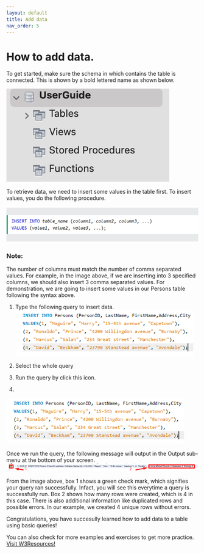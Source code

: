 ```yaml
---
layout: default
title: Add data
nav_order: 5
---
```



# How to add data.


To get started, make sure the schema in which contains the table is connected. This is shown by a bold lettered name as shown below. 

![Connected schema](https://github.com/vasshorin/VPD-Comm/blob/Gh-pages/assets/images/add20.png?raw=true)

To retrieve data, we need to insert some values in the table first. To insert values, you do the following procedure. 

![Insert Syntax](https://github.com/vasshorin/VPD-Comm/blob/Gh-pages/assets/images/add2.png?raw=true)

### Note: 
The number of columns must match the number of comma separated values. For example, in the image above, if we are inserting into 3 specified columns, we should also insert 3 comma separated values. 
For demonstration, we are going to insert some values in our Persons table following the syntax above.

1. Type the following query to insert data.
![Insert data](https://github.com/vasshorin/VPD-Comm/blob/Gh-pages/assets/images/add3.png?raw=true)

2. Select the whole query

3. Run the query by click this icon.
4. 
![Run query](https://github.com/vasshorin/VPD-Comm/blob/Gh-pages/assets/images/add4.png?raw=true)

Once we run the query, the following message will output in the Output sub-menu at the bottom of your screen.
![Query sub-menu](https://github.com/vasshorin/VPD-Comm/blob/Gh-pages/assets/images/add6.png?raw=true)

From the image above, box 1 shows a green check mark, which signifies your query ran successfully. Infact, you will see this everytime a query is successfully run. Box 2 shows how many rows were created, which is 4 in this case. There is also additional information like duplicated rows and possible errors. In our example, we created 4 unique rows without errors. 

Congratulations, you have succesully learned how to add data to a table using basic queries!

You can also check for more examples and exercises to get more practice. 
[Visit W3Resources!](https://www.w3schools.com/mysql/mysql_insert.asp)

